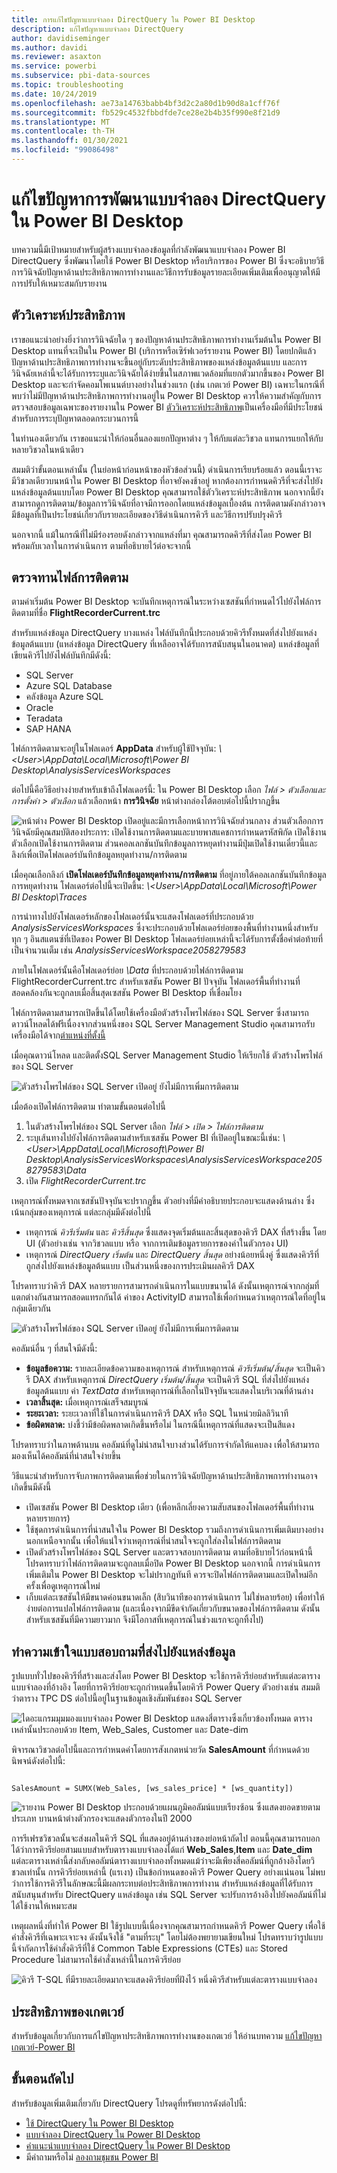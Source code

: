 ```yaml
---
title: การแก้ไขปัญหาแบบจำลอง DirectQuery ใน Power BI Desktop
description: แก้ไขปัญหาแบบจำลอง DirectQuery
author: davidiseminger
ms.author: davidi
ms.reviewer: asaxton
ms.service: powerbi
ms.subservice: pbi-data-sources
ms.topic: troubleshooting
ms.date: 10/24/2019
ms.openlocfilehash: ae73a14763babb4bf3d2c2a80d1b90d8a1cff76f
ms.sourcegitcommit: fb529c4532fbbdfde7ce28e2b4b35f990e8f21d9
ms.translationtype: MT
ms.contentlocale: th-TH
ms.lasthandoff: 01/30/2021
ms.locfileid: "99086498"
---
```

# <a name="troubleshoot-developing-directquery-models-in-power-bi-desktop"></a>แก้ไขปัญหาการพัฒนาแบบจำลอง DirectQuery ใน Power BI Desktop

บทความนี้มีเป้าหมายสำหรับผู้สร้างแบบจำลองข้อมูลที่กำลังพัฒนาแบบจำลอง Power BI DirectQuery ซึ่งพัฒนาโดยใช้ Power BI Desktop หรือบริการของ Power BI ซึ่งจะอธิบายวิธีการวินิจฉัยปัญหาด้านประสิทธิภาพการทำงานและวิธีการรับข้อมูลรายละเอียดเพิ่มเติมเพื่ออนุญาตให้มีการปรับให้เหมาะสมกับรายงาน

## <a name="performance-analyzer"></a>ตัววิเคราะห์ประสิทธิภาพ

เราขอแนะนำอย่างยิ่งว่าการวินิจฉัยใด ๆ ของปัญหาด้านประสิทธิภาพการทำงานเริ่มต้นใน Power BI Desktop แทนที่จะเป็นใน Power BI (บริการหรือเซิร์ฟเวอร์รายงาน Power BI) โดยปกติแล้ว ปัญหาด้านประสิทธิภาพการทำงานจะขึ้นอยู่กับระดับประสิทธิภาพของแหล่งข้อมูลต้นแบบ และการวินิจฉัยเหล่านี้จะได้รับการระบุและวินิจฉัยได้ง่ายขึ้นในสภาพแวดล้อมที่แยกตัวมากขึ้นของ Power BI Desktop และจะกำจัดคอมโพเนนต์บางอย่างในช่วงแรก (เช่น เกตเวย์ Power BI) เฉพาะในกรณีที่พบว่าไม่มีปัญหาด้านประสิทธิภาพการทำงานอยู่ใน Power BI Desktop ควรให้ความสำคัญกับการตรวจสอบข้อมูลเฉพาะของรายงานใน Power BI [ตัววิเคราะห์ประสิทธิภาพ](../create-reports/desktop-performance-analyzer.md)เป็นเครื่องมือที่มีประโยชน์สำหรับการระบุปัญหาตลอดกระบวนการนี้

ในทำนองเดียวกัน เราขอแนะนำให้ก่อนอื่นลองแยกปัญหาต่าง ๆ ให้กับแต่ละวิชวล แทนการแยกให้กับหลายวิชวลในหน้าเดียว

สมมติว่าขั้นตอนเหล่านั้น (ในย่อหน้าก่อนหน้าของหัวข้อส่วนนี้) ดำเนินการเรียบร้อยแล้ว ตอนนี้เราจะมีวิชวลเดียวบนหน้าใน Power BI Desktop ที่อาจยังคงช้าอยู่ หากต้องการกำหนดคิวรีที่จะส่งไปยังแหล่งข้อมูลต้นแบบโดย Power BI Desktop คุณสามารถใช้ตัววิเคราะห์ประสิทธิภาพ นอกจากนี้ยังสามารถดูการติดตาม/ข้อมูลการวินิจฉัยที่อาจมีการออกโดยแหล่งข้อมูลเบื้องต้น การติดตามดังกล่าวอาจมีข้อมูลที่เป็นประโยชน์เกี่ยวกับรายละเอียดของวิธีดำเนินการคิวรี และวิธีการปรับปรุงคิวรี

นอกจากนี้ แม้ในกรณีที่ไม่มีร่องรอยดังกล่าวจากแหล่งที่มา คุณสามารถดคิวรีที่ส่งโดย Power BI พร้อมกับเวลาในการดำเนินการ ตามที่อธิบายไว้ต่อจะจากนี้

## <a name="review-trace-files"></a>ตรวจทานไฟล์การติดตาม

ตามค่าเริ่มต้น Power BI Desktop จะบันทึกเหตุการณ์ในระหว่างเซสชันที่กำหนดไว้ไปยังไฟล์การติดตามที่ชื่อ **FlightRecorderCurrent.trc**

สำหรับแหล่งข้อมูล DirectQuery บางแหล่ง ไฟล์บันทึกนี้ประกอบด้วยคิวรีทั้งหมดที่ส่งไปยังแหล่งข้อมูลต้นแบบ (แหล่งข้อมูล DirectQuery ที่เหลืออาจได้รับการสนับสนุนในอนาคต) แหล่งข้อมูลที่เขียนคิวรีไปยังไฟล์บันทึกมีดังนี้:

- SQL Server
- Azure SQL Database
- คลังข้อมูล Azure SQL
- Oracle
- Teradata
- SAP HANA

ไฟล์การติดตามจะอยู่ในโฟลเดอร์ **AppData** สำหรับผู้ใช้ปัจจุบัน: _\\\<User>\AppData\Local\Microsoft\Power BI Desktop\AnalysisServicesWorkspaces_

ต่อไปนี้คือวิธีอย่างง่ายสำหรับเข้าถึงโฟลเดอร์นี้: ใน Power BI Desktop เลือก _ไฟล์ > ตัวเลือกและการตั้งค่า > ตัวเลือก_ แล้วเลือกหน้า **การวินิจฉัย** หน้าต่างกล่องโต้ตอบต่อไปนี้ปรากฏขึ้น

![หน้าต่าง Power BI Desktop เปิดอยู่และมีการเลือกหน้าการวินิจฉัยส่วนกลาง ส่วนตัวเลือกการวินิจฉัยมีคุณสมบัติสองประการ: เปิดใช้งานการติดตามและบายพาสแคชการกำหนดรหัสพิกัด เปิดใช้งานตัวเลือกเปิดใช้งานการติดตาม ส่วนคอลเลกชันบันทึกข้อมูลการหยุดทำงานมีปุ่มเปิดใช้งานเดี๋ยวนี้และลิงก์เพื่อเปิดโฟลเดอร์บันทึกข้อมูลหยุดทำงาน/การติดตาม](media/desktop-directquery-troubleshoot/desktop-directquery-troubleshoot-desktop-file-options-diagnostics.png)

เมื่อคุณเลือกลิงก์ **เปิดโฟลเดอร์บันทึกข้อมูลหยุดทำงาน/การติดตาม** ที่อยู่ภายใต้คอลเลกชันบันทึกข้อมูลการหยุดทำงาน โฟลเดอร์ต่อไปนี้จะเปิดขึ้น: _\\\<User>\AppData\Local\Microsoft\Power BI Desktop\Traces_

การนำทางไปยังโฟลเดอร์หลักของโฟลเดอร์นั้นจะแสดงโฟลเดอร์ที่ประกอบด้วย _AnalysisServicesWorkspaces_ ซึ่งจะประกอบด้วยโฟลเดอร์ย่อยของพื้นที่ทำงานหนึ่งสำหรับทุก ๆ อินสแตนซ์ที่เปิดของ Power BI Desktop โฟลเดอร์ย่อยเหล่านี้จะได้รับการตั้งชื่อคำต่อท้ายที่เป็นจำนวนเต็ม เช่น _AnalysisServicesWorkspace2058279583_

ภายในโฟลเดอร์นั้นคือโฟลเดอร์ย่อย _\Data_ ที่ประกอบด้วยไฟล์การติดตาม FlightRecorderCurrent.trc สำหรับเซสชัน Power BI ปัจจุบัน โฟลเดอร์พื้นที่ทำงานที่สอดคล้องกันจะถูกลบเมื่อสิ้นสุดเซสชัน Power BI Desktop ที่เชื่อมโยง

ไฟล์การติดตามสามารถเปิดขึ้นได้โดยใช้เครื่องมือตัวสร้างโพรไฟล์ของ SQL Server ซึ่งสามารถดาวน์โหลดได้ฟรีเนื่องจากส่วนหนึ่งของ SQL Server Management Studio คุณสามารถรับเครื่องมือได้จาก[ตำแหน่งที่ตั้งนี้](/sql/ssms/download-sql-server-management-studio-ssms)

เมื่อคุณดาวน์โหลด และติดตั้งSQL Server Management Studio ให้เรียกใช้ ตัวสร้างโพรไฟล์ของ SQL Server

![ตัวสร้างโพรไฟล์ของ SQL Server เปิดอยู่ ยังไม่มีการเพิ่มการติดตาม](media/desktop-directquery-troubleshoot/desktop-directquery-troubleshoot-sql-server-profiler-trace.png)

เมื่อต้องเปิดไฟล์การติดตาม ทำตามขั้นตอนต่อไปนี้

1. ในตัวสร้างโพรไฟล์ของ SQL Server เลือก _ไฟล์ > เปิด > ไฟล์การติดตาม_
2. ระบุเส้นทางไปยังไฟล์การติดตามสำหรับเซสชัน Power BI ที่เปิดอยู่ในขณะนี้เช่น: _\\\<User>\AppData\Local\Microsoft\Power BI Desktop\AnalysisServicesWorkspaces\AnalysisServicesWorkspace2058279583\Data_
3. เปิด _FlightRecorderCurrent.trc_

เหตุการณ์ทั้งหมดจากเซสชันปัจจุบันจะปรากฏขึ้น ตัวอย่างที่มีคำอธิบายประกอบจะแสดงด้านล่าง ซึ่งเน้นกลุ่มของเหตุการณ์ แต่ละกลุ่มมีดังต่อไปนี้

- เหตุการณ์ _คิวรีเริ่มต้น_ และ _คิวรีสิ้นสุด_ ซึ่งแสดงจุดเริ่มต้นและสิ้นสุดของคิวรี DAX ที่สร้างขึ้น โดย UI (ตัวอย่างเช่น จากวิชวลแบบ หรือ จากการเติมข้อมูลรายการของค่าในตัวกรอง UI)
- เหตุการณ์ _DirectQuery เริ่มต้น_ และ _DirectQuery สิ้นสุด_ อย่างน้อยหนึ่งคู่ ซึ่งแสดงคิวรีที่ถูกส่งไปยังแหล่งข้อมูลต้นแบบ เป็นส่วนหนึ่งของการประเมินผลคิวรี DAX

โปรดทราบว่าคิวรี DAX หลายรายการสามารถดำเนินการในแบบขนานได้ ดังนั้นเหตุการณ์จากกลุ่มที่แตกต่างกันสามารถสอดแทรกกันได้ ค่าของ ActivityID สามารถใช้เพื่อกำหนดว่าเหตุการณ์ใดที่อยู่ในกลุ่มเดียวกัน

![ตัวสร้างโพรไฟล์ของ SQL Server เปิดอยู่ ยังไม่มีการเพิ่มการติดตาม](media/desktop-directquery-troubleshoot/desktop-directquery-troubleshoot-sql-server-profiler-trace.png)

คอลัมน์อื่น ๆ ที่สนใจมีดังนี้:

- **ข้อมูลข้อความ:** รายละเอียดข้อความของเหตุการณ์ สำหรับเหตุการณ์ _คิวรีเริ่มต้น/สิ้นสุด_ จะเป็นคิวรี DAX สำหรับเหตุการณ์ _DirectQuery เริ่มต้น/สิ้นสุด_ จะเป็นคิวรี SQL ที่ส่งไปยังแหล่งข้อมูลต้นแบบ ค่า _TextData_ สำหรับเหตุการณ์ที่เลือกในปัจจุบันจะแสดงในบริเวณที่ด้านล่าง
- **เวลาสิ้นสุด:** เมื่อเหตุการณ์เสร็จสมบูรณ์
- **ระยะเวลา:** ระยะเวลาที่ใช้ในการดำเนินการคิวรี DAX หรือ SQL ในหน่วยมิลลิวินาที
- **ข้อผิดพลาด:** บ่งชี้ว่ามีข้อผิดพลาดเกิดขึ้นหรือไม่ ในกรณีนี้เหตุการณ์ที่แสดงจะเป็นสีแดง

โปรดทราบว่าในภาพด้านบน คอลัมน์ที่ดูไม่น่าสนใจบางส่วนได้รับการจำกัดให้แคบลง เพื่อให้สามารถมองเห็นได้คอลัมน์ที่น่าสนใจง่ายขึ้น

วิธีแนะนำสำหรับการจับภาพการติดตามเพื่อช่วยในการวินิจฉัยปัญหาด้านประสิทธิภาพการทำงานอาจเกิดขึ้นมีดังนี้

- เปิดเซสชัน Power BI Desktop เดียว (เพื่อหลีกเลี่ยงความสับสนของโฟลเดอร์พื้นที่ทำงานหลายรายการ)
- ใช้ชุดการดำเนินการที่น่าสนใจใน Power BI Desktop รวมถึงการดำเนินการเพิ่มเติมบางอย่างนอกเหนือจากนั้น เพื่อให้แน่ใจว่าเหตุการณ์ที่น่าสนใจจะถูกใส่ลงในไฟล์การติดตาม
- เปิดตัวสร้างโพรไฟล์ของ SQL Server และตรวจสอบการติดตาม ตามที่อธิบายไว้ก่อนหน้านี้ โปรดทราบว่าไฟล์การติดตามจะถูกลบเมื่อปิด Power BI Desktop นอกจากนี้ การดำเนินการเพิ่มเติมใน Power BI Desktop จะไม่ปรากฏทันที ควรจะปิดไฟล์การติดตามและเปิดใหม่อีกครั้งเพื่อดูเหตุการณ์ใหม่
- เก็บแต่ละเซสชันให้มีขนาดค่อนขนาดเล็ก (สิบวินาทีของการดำเนินการ ไม่ใช่หลายร้อย) เพื่อทำให้ง่ายต่อการแปลไฟล์การติดตาม (และเนื่องจากมีขีดจำกัดเกี่ยวกับขนาดของไฟล์การติดตาม ดังนั้นสำหรับเซสชันที่มีความยาวมาก จึงมีโอกาสที่เหตุการณ์ในช่วงแรกจะถูกทิ้งไป)

## <a name="understand-queries-sent-to-the-source"></a>ทำความเข้าใจแบบสอบถามที่ส่งไปยังแหล่งข้อมูล

รูปแบบทั่วไปของคิวรีที่สร้างและส่งโดย Power BI Desktop จะใช้การคิวรีย่อยสำหรับแต่ละตารางแบบจำลองที่อ้างอิง โดยที่การคิวรีย่อยจะถูกกำหนดขึ้นโดยคิวรี Power Query ตัวอย่างเช่น สมมติว่าตาราง TPC DS ต่อไปนี้อยู่ในฐานข้อมูลเชิงสัมพันธ์ของ SQL Server

![ไดอะแกรมมุมมองแบบจำลอง Power BI Desktop แสดงสี่ตารางซึ่งเกี่ยวข้องทั้งหมด ตารางเหล่านั้นประกอบด้วย Item, Web_Sales, Customer และ Date-dim](media/desktop-directquery-troubleshoot/desktop-directquery-troubleshoot-model-view-diagram.png)

พิจารณาวิชวลต่อไปนี้และการกำหนดค่าโดยการสังเกตหน่วยวัด **SalesAmount** ที่กำหนดด้วยนิพจน์ดังต่อไปนี้:

```dax

SalesAmount = SUMX(Web_Sales, [ws_sales_price] * [ws_quantity])

```

![รายงาน Power BI Desktop ประกอบด้วยแผนภูมิคอลัมน์แบบเรียงซ้อน ซึ่งแสดงยอดขายตามประเภท บานหน้าต่างตัวกรองจะแสดงตัวกรองในปี 2000](media/desktop-directquery-troubleshoot/desktop-directquery-troubleshoot-example-report.png)

การรีเฟรชวิชวลนั้นจะส่งผลในคิวรี SQL ที่แสดงอยู่ด้านล่างของย่อหน้าถัดไป ตอนนี้คุณสามารถบอกได้ว่าการคิวรีย่อยสามแบบสำหรับตารางแบบจำลองได้แก่ **Web_Sales**,**Item** และ **Date_dim** แต่ละตารางเหล่านี้ส่งกลับคอลัมน์ตารางแบบจำลองทั้งหมดแม้ว่าจะมีเพียงสี่คอลัมน์ที่ถูกอ้างอิงโดยวิชวลเท่านั้น การคิวรีย่อยเหล่านี้ (แรเงา) เป็นข้อกำหนดของคิวรี Power Query อย่างแน่นอน ไม่พบว่าการใช้การคิวรีในลักษณะนี้มีผลกระทบต่อประสิทธิภาพการทำงาน สำหรับแหล่งข้อมูลที่ได้รับการสนับสนุนสำหรับ DirectQuery แหล่งข้อมูล เช่น SQL Server จะปรับการอ้างอิงไปยังคอลัมน์ที่ไม่ได้ใช้งานให้เหมาะสม

เหตุผลหนึ่งที่ทำให้ Power BI ใช้รูปแบบนี้เนื่องจากคุณสามารถกำหนดคิวรี Power Query เพื่อใช้คำสั่งคิวรีที่เฉพาะเจาะจง ดังนั้นจึงใช้ "ตามที่ระบุ" โดยไม่ต้องพยายามเขียนใหม่ โปรดทราบว่ารูปแบบนี้จำกัดการใช้คำสั่งคิวรีที่ใช้ Common Table Expressions (CTEs) และ Stored Procedure ไม่สามารถใช้คำสั่งเหล่านี้ในการคิวรีย่อย

![คิวรี T-SQL ที่มีรายละเอียดมากจะแสดงคิวรีย่อยที่ฝังไว้ หนึ่งคิวรีสำหรับแต่ละตารางแบบจำลอง](media/desktop-directquery-troubleshoot/desktop-directquery-troubleshoot-example-query.png)

## <a name="gateway-performance"></a>ประสิทธิภาพของเกตเวย์

สำหรับข้อมูลเกี่ยวกับการแก้ไขปัญหาประสิทธิภาพการทำงานของเกตเวย์ ให้อ่านบทความ [แก้ไขปัญหาเกตเวย์-Power BI](service-gateway-onprem-tshoot.md)

## <a name="next-steps"></a>ขั้นตอนถัดไป

สำหรับข้อมูลเพิ่มเติมเกี่ยวกับ DirectQuery โปรดดูที่ทรัพยากรดังต่อไปนี้:

- [ใช้ DirectQuery ใน Power BI Desktop](desktop-use-directquery.md)
- [แบบจำลอง DirectQuery ใน Power BI Desktop](desktop-directquery-about.md)
- [คำแนะนำแบบจำลอง DirectQuery ใน Power BI Desktop](../guidance/directquery-model-guidance.md)
- มีคำถามหรือไม่ [ลองถามชุมชน Power BI](https://community.powerbi.com/)
